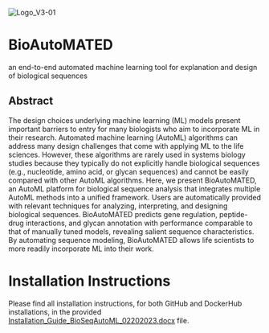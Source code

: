 ![Logo_V3-01](https://user-images.githubusercontent.com/33818756/229146095-6e892838-9a4d-4b24-94a0-c58509e6fe9a.png)

# BioAutoMATED
an end-to-end automated machine learning tool for explanation and design of biological sequences

## Abstract
The design choices underlying machine learning (ML) models present important barriers to entry for many biologists who aim to incorporate ML in their research. Automated machine learning (AutoML) algorithms can address many design challenges that come with applying ML to the life sciences. However, these algorithms are rarely used in systems biology studies because they typically do not explicitly handle biological sequences (e.g., nucleotide, amino acid, or glycan sequences) and cannot be easily compared with other AutoML algorithms. Here, we present BioAutoMATED, an AutoML platform for biological sequence analysis that integrates multiple AutoML methods into a unified framework. Users are automatically provided with relevant techniques for analyzing, interpreting, and designing biological sequences. BioAutoMATED predicts gene regulation, peptide-drug interactions, and glycan annotation with performance comparable to that of manually tuned models, revealing salient sequence characteristics. By automating sequence modeling, BioAutoMATED allows life scientists to more readily incorporate ML into their work.

# Installation Instructions
Please find all installation instructions, for both GitHub and DockerHub installations, in the provided [Installation_Guide_BioSeqAutoML_02202023.docx](https://github.com/jackievaleri/BioSeqAutoML/blob/main/Installation_Guide_BioSeqAutoML_02202023.docx) file. 
